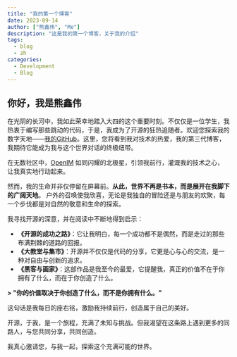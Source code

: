 ```yaml
---
title: "我的第一个博客"
date: 2023-09-14
author: ["熊鑫伟", "Me"]
description: "这是我的第一个博客，关于我的介绍"
tags:
  - blog
  - zh
categories:
  - Development
  - Blog
---
```


## 你好，我是熊鑫伟

在光阴的长河中，我如此荣幸地踏入大四的这个重要时刻。不仅仅是一位学生，我热衷于编写那些跳动的代码，于是，我成为了开源的狂热追随者。欢迎您探索我的数字天地——[我的GitHub](https://github.com/cubxxw)。这里，您将看到我对技术的热爱，我的第三代博客，我期待它能成为我与这个世界对话的终极纽带。

在无数社区中，[OpenIM](http://github.com/OpenIMSDK/Open-IM-Server) 如同闪耀的北极星，引领我前行，灌溉我的技术之心，让我真实地行动起来。

然而，我的生命并非仅停留在屏幕前。**从此，世界不再是书本，而是展开在我脚下的广阔天地**。 户外的召唤使我欣喜，无论是我独自的冒险还是与朋友的欢聚，每一个步伐都是对自然的敬意和生命的探索。

我寻找开源的深意，并在阅读中不断地得到启示：

+ **《开源的成功之路》**：它让我明白，每一个成功都不是偶然，而是走过的那些布满荆棘的道路的回报。
+ **《大教堂与集市》**：开源并不仅仅是代码的分享，它更是心与心的交流，是一种对自由与创新的追求。
+ **《黑客与画家》**：这部作品是我至今的最爱，它提醒我，真正的价值不在于你拥有了什么，而在于你创造了什么。

**> "你的价值取决于你创造了什么，而不是你拥有什么。"**

这句话是我每日的座右铭，激励我持续前行，创造属于自己的美好。

开源，于我，是一个旅程，充满了未知与挑战。但我渴望在这条路上遇到更多的同路人，与您共同分享，共同创造。

我真心邀请您，与我一起，探索这个充满可能的世界。
